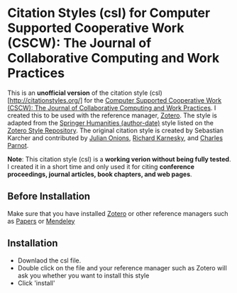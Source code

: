 # Citation Styles (csl) for Computer Supported Cooperative Work (CSCW): The Journal of Collaborative Computing and Work Practices
This is an **unofficial version** of the citation style (csl)[http://citationstyles.org/] for the [Computer Supported Cooperative Work (CSCW): The Journal of Collaborative Computing and Work Practices](http://www.springer.com/computer/journal/10606). I created this to be used with the reference manager, [Zotero](https://www.zotero.org/). The style is adapted from the [Springer Humanities (author-date)](https://www.zotero.org/styles/springer-humanities-author-date) style listed on the [Zotero Style Repository](https://www.zotero.org/styles). The original citation style is created by Sebastian Karcher and contributed by [Julian Onions](maito:julian.onions@gmail.com), [Richard Karnesky](http://arc.nucapt.northwestern.edu/Richard_Karnesky), and [Charles Parnot](http://twitter.com/cparnot).

**Note**: This citation style (csl) is a **working verion without being fully tested**. I created it in a short time and only used it for citing **conference proceedings, journal articles, book chapters, and web pages**. 

## Before Installation
Make sure that you have installed [Zotero](https://www.zotero.org/) or other reference managers such as [Papers](http://papersapp.com/) or [Mendeley](https://www.mendeley.com//)

## Installation
- Downlaod the csl file.
- Double click on the file and your reference manager such as Zotero will ask you whether you want to install this style
- Click 'install'
